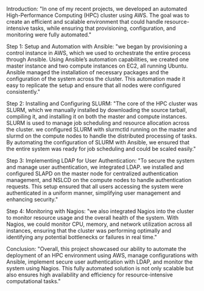 Introduction:
"In one of my recent projects, we developed an automated High-Performance Computing (HPC) cluster using AWS. The goal was to create an efficient and scalable environment that could handle resource-intensive tasks, while ensuring that provisioning, configuration, and monitoring were fully automated."

Step 1: Setup and Automation with Ansible:
"we began by provisioning a control instance in AWS, which we used to orchestrate the entire process through Ansible. Using Ansible’s automation capabilities, we created one master instance and two compute instances on EC2, all running Ubuntu. Ansible managed the installation of necessary packages and the configuration of the system across the cluster. This automation made it easy to replicate the setup and ensure that all nodes were configured consistently."

Step 2: Installing and Configuring SLURM:
"The core of the HPC cluster was SLURM, which we manually installed by downloading the source tarball, compiling it, and installing it on both the master and compute instances. SLURM is used to manage job scheduling and resource allocation across the cluster. we configured SLURM with slurmctld running on the master and slurmd on the compute nodes to handle the distributed processing of tasks. By automating the configuration of SLURM with Ansible, we ensured that the entire system was ready for job scheduling and could be scaled easily."

Step 3: Implementing LDAP for User Authentication:
"To secure the system and manage user authentication, we integrated LDAP. we installed and configured SLAPD on the master node for centralized authentication management, and NSLCD on the compute nodes to handle authentication requests. This setup ensured that all users accessing the system were authenticated in a uniform manner, simplifying user management and enhancing security."

Step 4: Monitoring with Nagios:
"we also integrated Nagios into the cluster to monitor resource usage and the overall health of the system. With Nagios, we could monitor CPU, memory, and network utilization across all instances, ensuring that the cluster was performing optimally and identifying any potential bottlenecks or failures in real time."

Conclusion:
"Overall, this project showcased our ability to automate the deployment of an HPC environment using AWS, manage configurations with Ansible, implement secure user authentication with LDAP, and monitor the system using Nagios. This fully automated solution is not only scalable but also ensures high availability and efficiency for resource-intensive computational tasks."